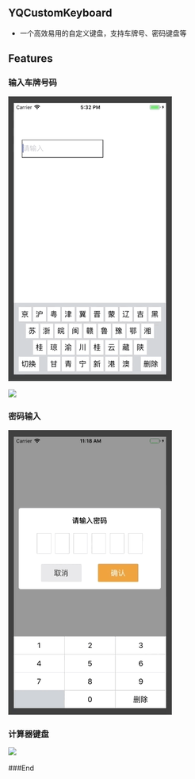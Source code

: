 ## YQCustomKeyboard
* 一个高效易用的自定义键盘，支持车牌号、密码键盘等  

## Features  
### 输入车牌号码  
![](https://raw.githubusercontent.com/QuinceyYang/YQCustomKeyboard/master/gif_show1.gif)  
  
![](https://raw.githubusercontent.com/QuinceyYang/YQCustomKeyboard/master/gif_show2.gif)  

### 密码输入  
![](https://raw.githubusercontent.com/QuinceyYang/YQCustomKeyboard/master/gif_show3.gif)  

### 计算器键盘  
![](https://raw.githubusercontent.com/QuinceyYang/YQCustomKeyboard/master/photo_show.gif)  

###End